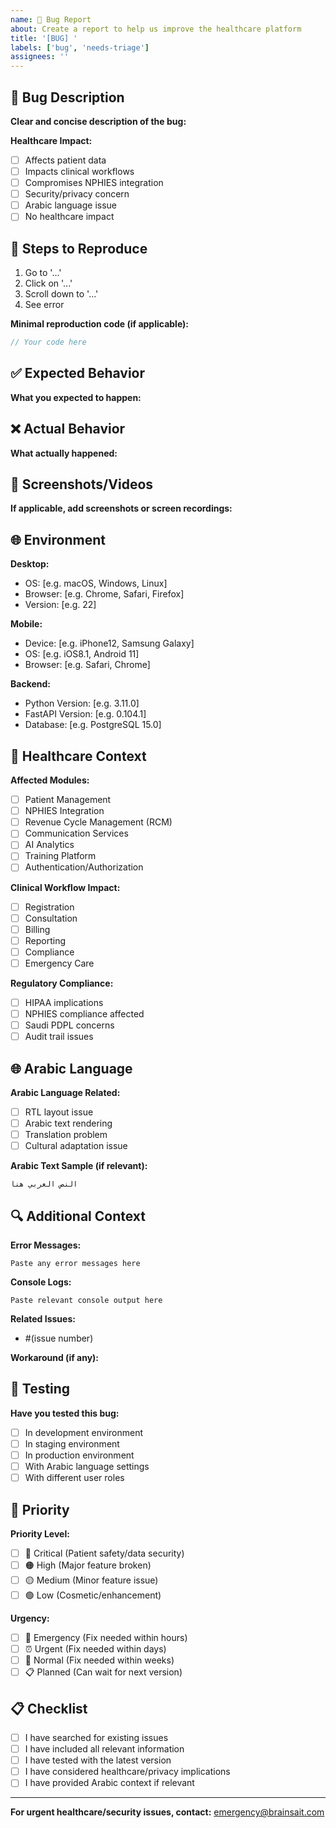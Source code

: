 ```yaml
---
name: 🐛 Bug Report
about: Create a report to help us improve the healthcare platform
title: '[BUG] '
labels: ['bug', 'needs-triage']
assignees: ''
---
```


## 🐛 Bug Description

**Clear and concise description of the bug:**

**Healthcare Impact:**
- [ ] Affects patient data
- [ ] Impacts clinical workflows
- [ ] Compromises NPHIES integration
- [ ] Security/privacy concern
- [ ] Arabic language issue
- [ ] No healthcare impact

## 🔄 Steps to Reproduce

1. Go to '...'
2. Click on '...'
3. Scroll down to '...'
4. See error

**Minimal reproduction code (if applicable):**
```javascript
// Your code here
```

## ✅ Expected Behavior

**What you expected to happen:**

## ❌ Actual Behavior

**What actually happened:**

## 📸 Screenshots/Videos

**If applicable, add screenshots or screen recordings:**

## 🌐 Environment

**Desktop:**
- OS: [e.g. macOS, Windows, Linux]
- Browser: [e.g. Chrome, Safari, Firefox]
- Version: [e.g. 22]

**Mobile:**
- Device: [e.g. iPhone12, Samsung Galaxy]
- OS: [e.g. iOS8.1, Android 11]
- Browser: [e.g. Safari, Chrome]

**Backend:**
- Python Version: [e.g. 3.11.0]
- FastAPI Version: [e.g. 0.104.1]
- Database: [e.g. PostgreSQL 15.0]

## 🏥 Healthcare Context

**Affected Modules:**
- [ ] Patient Management
- [ ] NPHIES Integration
- [ ] Revenue Cycle Management (RCM)
- [ ] Communication Services
- [ ] AI Analytics
- [ ] Training Platform
- [ ] Authentication/Authorization

**Clinical Workflow Impact:**
- [ ] Registration
- [ ] Consultation
- [ ] Billing
- [ ] Reporting
- [ ] Compliance
- [ ] Emergency Care

**Regulatory Compliance:**
- [ ] HIPAA implications
- [ ] NPHIES compliance affected
- [ ] Saudi PDPL concerns
- [ ] Audit trail issues

## 🌐 Arabic Language

**Arabic Language Related:**
- [ ] RTL layout issue
- [ ] Arabic text rendering
- [ ] Translation problem
- [ ] Cultural adaptation issue

**Arabic Text Sample (if relevant):**
```
النص العربي هنا
```

## 🔍 Additional Context

**Error Messages:**
```
Paste any error messages here
```

**Console Logs:**
```
Paste relevant console output here
```

**Related Issues:**
- #(issue number)

**Workaround (if any):**

## 🧪 Testing

**Have you tested this bug:**
- [ ] In development environment
- [ ] In staging environment
- [ ] In production environment
- [ ] With Arabic language settings
- [ ] With different user roles

## 🎯 Priority

**Priority Level:**
- [ ] 🔴 Critical (Patient safety/data security)
- [ ] 🟠 High (Major feature broken)
- [ ] 🟡 Medium (Minor feature issue)
- [ ] 🟢 Low (Cosmetic/enhancement)

**Urgency:**
- [ ] 🚨 Emergency (Fix needed within hours)
- [ ] ⏰ Urgent (Fix needed within days)
- [ ] 📅 Normal (Fix needed within weeks)
- [ ] 📋 Planned (Can wait for next version)

## 📋 Checklist

- [ ] I have searched for existing issues
- [ ] I have included all relevant information
- [ ] I have tested with the latest version
- [ ] I have considered healthcare/privacy implications
- [ ] I have provided Arabic context if relevant

---

**For urgent healthcare/security issues, contact:** emergency@brainsait.com
